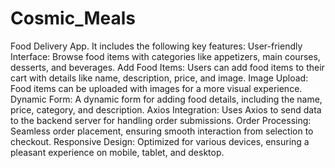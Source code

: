 # Cosmic_Meals
Food Delivery App.
It includes the following key features:
User-friendly Interface: Browse food items with categories like appetizers, main courses, desserts, and beverages.
Add Food Items: Users can add food items to their cart with details like name, description, price, and image.
Image Upload: Food items can be uploaded with images for a more visual experience.
Dynamic Form: A dynamic form for adding food details, including the name, price, category, and description.
Axios Integration: Uses Axios to send data to the backend server for handling order submissions.
Order Processing: Seamless order placement, ensuring smooth interaction from selection to checkout.
Responsive Design: Optimized for various devices, ensuring a pleasant experience on mobile, tablet, and desktop.

